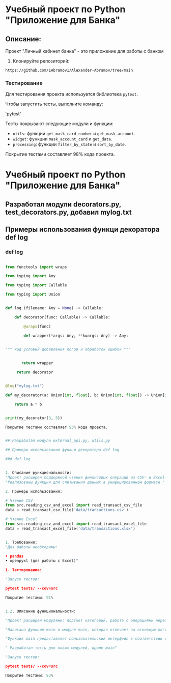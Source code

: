 # Учебный проект по Python "Приложение для Банка" 

## Описание:

Проект "Личный кабинет банка" -  это приложение для работы с банком

1. Клонируйте репозиторий:
```
https://github.com/1Abramov1/Alexander-Abramov/tree/main
```

### Тестирование

Для тестирования проекта используется библиотека `pytest`. 

Чтобы запустить тесты, выполните команду:

'pytest'

Тесты покрывают следующие модули и функции:
- `utils`: функции `get_mask_card_number` и `get_mask_account`.
- `widget`: функции `mask_account_card` и `get_data`.
- `processing`: функции `filter_by_state` и `sort_by_date`.

Покрытие тестами составляет 98% кода проекта.


# Учебный проект по Python "Приложение для Банка" 


## Разработал модули decorators.py, test_decorators.py, добавил mylog.txt


## Примеры использования функци декоратора def log


### def log

```python

from functools import wraps

from typing import Any

from typing import Callable

from typing import Union


def log (filename: Any = None) -> Callable:

    def decorator(func: Callable) -> Callable:

        @wraps(func)

        def wrapper(*args: Any, **kwargs: Any) -> Any:


""" код условий добавления логов и обработок ошибок """

        
       return wrapper

     return decorator


@log("mylog.txt")

def my_decorator(a: Union[int, float], b: Union[int, float]) -> Union[int, float]:

    return a * b


print(my_decorator(3, 5))

Покрытие тестами составляет 93% кода проекта.


## Разработал модули external_api.py, utils.py

## Примеры использования функци декоратора def log

### def log


1. Описание функциональности:
"Проект расширен поддержкой чтения финансовых операций из CSV- и Excel-файлов." 
"Реализованы функции для считывания данных в унифицированном формате."

2. Примеры использования:

# Чтение CSV
from src.reading_csv_and_excel import read_transact_csv_file
data = read_transact_csv_file('data/transactions.csv')

# Чтение Excel
from src.reading_csv_and_excel import read_transact_excel_file
data = read_transact_excel_file('data/transactions.xlsx')


1. Требования:
"Для работы необходимы:

• pandas
• openpyxl (для работы с Excel)"

1. Тестирование:

"Запуск тестов:

pytest tests/ --cov=src

Покрытие тестами: 91% 


1.2. Описание функциональности:

"Проект расширен модулями: подсчет категорий, работа с операциями через библиотеку re."

"Написана функция main в модуле main, которая отвечает за основную логику проекта с пользователем и связывает функциональности между собой."

"Функция main предоставляет пользовательский интерфейс в соответствии с условиями задания."

" Разработал тесты для новых модулей, кроме main"

"Запуск тестов:

pytest tests/ --cov=src

Покрытие тестами: 93% 